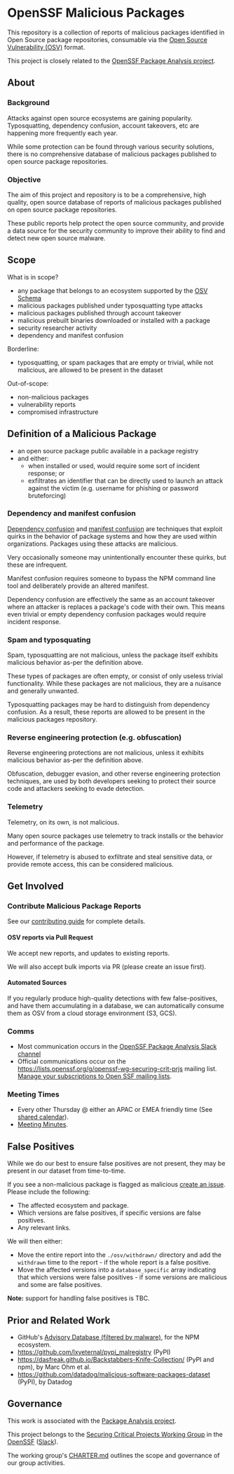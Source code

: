 # OpenSSF Malicious Packages

This repository is a collection of reports of malicious packages identified in
Open Source package repositories, consumable via the
[Open Source Vulnerability (OSV)](https://osv.dev) format.

This project is closely related to the [OpenSSF
Package Analysis project](https://github.com/ossf/package-analysis).

## About

### Background

Attacks against open source ecosystems are gaining popularity. Typosquatting,
dependency confusion, account takeovers, etc are happening more frequently each
year.

While some protection can be found through various security solutions, there is
no comprehensive database of malicious packages published to
open source package repositories.

### Objective

The aim of this project and repository is to be a comprehensive, high quality,
open source database of reports of malicious packages published on open source
package repositories.

These public reports help protect the open source community, and provide a data
source for the security community to improve their ability to find and detect
new open source malware.

## Scope

What is in scope?

- any package that belongs to an ecosystem supported by the
  [OSV Schema](https://ossf.github.io/osv-schema/)
- malicious packages published under typosquatting type attacks
- malicious packages published through account takeover
- malicious prebuilt binaries downloaded or installed with a package
- security researcher activity
- dependency and manifest confusion

Borderline:

- typosquatting, or spam packages that are empty or trivial, while not
  malicious, are allowed to be present in the dataset

Out-of-scope:

- non-malicious packages
- vulnerability reports
- compromised infrastructure

## Definition of a Malicious Package

- an open source package public available in a package registry
- and either:
  - when installed or used, would require some sort of incident response; or
  - exfiltrates an identifier that can be directly used to launch an attack
    against the victim (e.g. username for phishing or password bruteforcing)

### Dependency and manifest confusion

[Dependency confusion](https://medium.com/@alex.birsan/dependency-confusion-4a5d60fec610)
and [manifest confusion](https://blog.vlt.sh/blog/the-massive-hole-in-the-npm-ecosystem)
are techniques that exploit quirks in the behavior of package systems and how
they are used within organizations. Packages using these attacks are malicious.

Very occasionally someone may unintentionally encounter these quirks, but
these are infrequent.

Manifest confusion requires someone to bypass the NPM command line tool and
deliberately provide an altered manifest.

Dependency confusion are effectively the same as an account takeover where an
attacker is replaces a package's code with their own. This means even trivial or
empty dependency confusion packages would require incident response.

### Spam and typosquating

Spam, typosquatting are not malicious, unless the package itself exhibits
malicious behavior as-per the definition above.

These types of packages are often empty, or consist of only useless trivial
functionality. While these packages are not malicious, they are a nuisance and
generally unwanted.

Typosquatting packages may be hard to distinguish from dependency confusion. As
a result, these reports are allowed to be present in the malicious packages
repository.

### Reverse engineering protection (e.g. obfuscation)

Reverse engineering protections are not malicious, unless it exhibits malicious
behavior as-per the definition above.

Obfuscation, debugger evasion, and other reverse engineering protection
techniques, are used by both developers seeking to protect their source code
and attackers seeking to evade detection.

### Telemetry

Telemetry, on its own, is not malicious.

Many open source packages use telemetry to track installs or the behavior and
performance of the package.

However, if telemetry is abused to exfiltrate and steal sensitive data, or
provide remote access, this can be considered malicious.

## Get Involved

### Contribute Malicious Package Reports

See our [contributing guide](CONTRIBUTING.md) for complete details.

#### OSV reports via Pull Request

We accept new reports, and updates to existing reports.

We will also accept bulk imports via PR (please create an issue first).

#### Automated Sources

If you regularly produce high-quality detections with few
false-positives, and have them accumulating in a database, we can
automatically consume them as OSV from a cloud storage
environment (S3, GCS).

### Comms

- Most communication occurs in the [OpenSSF Package Analysis Slack channel](https://openssf.slack.com/archives/package_analysis)
- Official communications occur on the https://lists.openssf.org/g/openssf-wg-securing-crit-prjs mailing list. \
[Manage your subscriptions to Open SSF mailing lists](https://lists.openssf.org/g/main/subgroups).

### Meeting Times

- Every other Thursday @ either an APAC or EMEA friendly time (See
  [shared calendar](https://calendar.google.com/calendar/u/2?cid=czYzdm9lZmhwNWk5cGZsdGI1cTY3bmdwZXNAZ3JvdXAuY2FsZW5kYXIuZ29vZ2xlLmNvbQ)).
- [Meeting Minutes](https://docs.google.com/document/d/1MIXxadtWsaROpFcJnBtYnQPoyzTCIDhd0IGV8PIV0mQ/edit).

## False Positives

While we do our best to ensure false positives are not present, they may
be present in our dataset from time-to-time.

If you see a non-malicious package is flagged as malicious
[create an issue](https://github.com/ossf/malicious-packages/issues/new).
Please include the following:

- The affected ecosystem and package.
- Which versions are false positives, if specific versions are false
  positives.
- Any relevant links.

We will then either:

- Move the entire report into the `./osv/withdrawn/` directory and add the
  `withdrawn` time to the report - if the whole report is a false positive.
- Move the affected versions into a `database_specific` array
  indicating that which versions were false positives - if
  some versions are malicious and some are false positives.

**Note:** support for handling false positives is TBC.

## Prior and Related Work

- GitHub's [Advisory Database (filtered by malware)](https://github.com/advisories?query=type%3Amalware), for the NPM ecosystem.
- https://github.com/lxyeternal/pypi_malregistry (PyPI)
- https://dasfreak.github.io/Backstabbers-Knife-Collection/ (PyPI and npm), by Marc Ohm et al.
- https://github.com/datadog/malicious-software-packages-dataset (PyPI), by Datadog

## Governance

This work is associated with the
[Package Analysis project](https://github.com/ossf/package-analysis).

This project belongs to the [Securing Critical Projects Working Group](https://github.com/ossf/wg-securing-critical-projects) in the [OpenSSF](https://openssf.org/) ([Slack](https://openssf.slack.com/archives/wg_securing_critical_projects)).

The working group's [CHARTER.md](https://github.com/ossf/wg-securing-critical-projects/blob/main/CHARTER.md)
outlines the scope and governance of our group activities.
